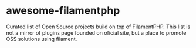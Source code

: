 # awesome-filamentphp
Curated list of Open Source projects build on top of FilamentPHP. This list is not a mirror of plugins page founded on oficial site, but a place to promote OSS solutions using filament.
